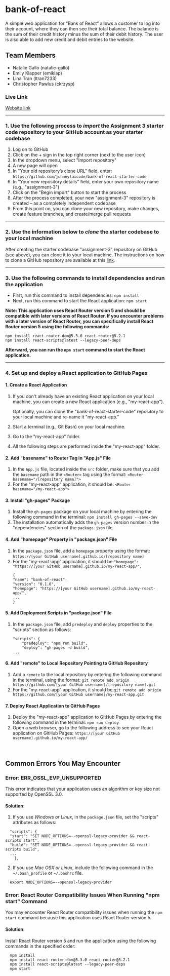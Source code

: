 # bank-of-react

A simple web application for “Bank of React” allows a customer to log into their account, where they can then see their total balance. The balance is the sum of their credit history minus the sum of their debit history. The user is also able to add new credit and debit entries to the website.

## Team Members

- Natalie Gallo (natalie-gallo)
- Emily Klapper (emiklap)
- Lina Tran (ltran7233)
- Christopher Pawlus (ckrzysp)

### Live Link

[Website link](https://natalie-gallo.github.io/bank-of-react/)

---

### 1. Use the following process to **_import_** the Assignment 3 starter code repository to your GitHub account as your starter codebase

1. Log on to GitHub
2. Click on the + sign in the top right corner (next to the user icon)
3. In the dropdown menu, select "Import repository"
4. A new page will open
5. In "Your old repository’s clone URL" field, enter: `https://github.com/johnnylaicode/bank-of-react-starter-code`
6. In "Your new repository details" field, enter your own repository name (e.g., "assignment-3")
7. Click on the "Begin import" button to start the process
8. After the process completed, your new "assignment-3" repository is created – as a completely independent codebase
9. From this point on, you can clone your new repository, make changes, create feature branches, and create/merge pull requests

---

### 2. Use the information below to **_clone_** the starter codebase to your local machine

After creating the starter codebase "assignment-3" repository on GitHub (see above), you can clone it to your local machine. The instructions on how to clone a GitHub repository are available at this [link](https://docs.github.com/en/repositories/creating-and-managing-repositories/cloning-a-repository).

---

### 3. Use the following commands to install dependencies and run the application

- First, run this command to install dependencies: `npm install`
- Next, run this command to start the React application: `npm start`

**Note: This application uses React Router version 5 and should be compatible with later versions of React Router. If you encounter problems with a later version of React Router, you can specifically install React Router version 5 using the following commands:**

```
npm install react-router-dom@5.3.0 react-router@5.2.1
npm install react-scripts@latest --legacy-peer-deps
```

**Afterward, you can run the `npm start` command to start the React application.**

---

### 4. Set up and deploy a React application to GitHub Pages

#### 1. Create a React Application

1. If you don't already have an existing React application on your local machine, you can create a new React application (e.g., "my-react-app").

   Optionally, you can clone the "bank-of-react-starter-code" repository to your local machine and re-name it "my-react-app."

2. Start a terminal (e.g., Git Bash) on your local machine.
3. Go to the "my-react-app" folder.
4. All the following steps are performed inside the "my-react-app" folder.

#### 2. Add "basename" to Router Tag in "App.js" File

1. In the `App.js` file, located inside the `src` folder, make sure that you add the `basename` path in the `<Router>` tag using the format: `<Router basename="/[repository name]">`
2. For the "my-react-app" application, it should be: `<Router basename="/my-react-app">`

#### 3. Install "gh-pages" Package

1. Install the `gh-pages` package on your local machine by entering the following command in the terminal: `npm install gh-pages --save-dev`
2. The installation automatically adds the `gh-pages` version number in the "dependencies" section of the `package.json` file.

#### 4. Add "homepage" Property in "package.json" File

1. In the `package.json` file, add a `homepage` property using the format: `https://[your GitHub username].github.io/[repository name]`
2. For the "my-react-app" application, it should be:`"homepage": "https://[your GitHub username].github.io/my-react-app/",`
   ```
   {
   "name": "bank-of-react",
   "version": "0.1.0",
   "homepage": "https://[your GitHub username].github.io/my-react-app/",
   ...
   }
   ```

#### 5. Add Deployment Scripts in "package.json" File

1. In the `package.json` file, add `predeploy` and `deploy` properties to the "scripts" section as follows:
   ```
   "scripts": {
       "predeploy": "npm run build",
       "deploy": "gh-pages -d build",
   ...
   ```

#### 6. Add "remote" to Local Repository Pointing to GitHub Repository

1. Add a `remote` to the local repository by entering the following command in the terminal, using the format: `git remote add origin https://github.com/[your GitHub username]/[repository name].git`
2. For the "my-react-app" application, it should be:`git remote add origin https://github.com/[your GitHub username]/my-react-app.git`

#### 7. Deploy React Application to GitHub Pages

1. Deploy the "my-react-app" application to GitHub Pages by entering the following command in the terminal: `npm run deploy`
2. Open a web browser, go to the following address to see your React application on GitHub Pages: `https://[your GitHub username].github.io/my-react-app/`

<br/>

## Common Errors You May Encounter

### Error: ERR_OSSL_EVP_UNSUPPORTED

This error indicates that your application uses an algorithm or key size not supported by OpenSSL 3.0.

#### Solution:

1. If you use _Windows or Linux_, in the `package.json` file, set the "scripts" attributes as follows:

```
  "scripts": {
  "start": "SET NODE_OPTIONS=--openssl-legacy-provider && react-scripts start",
  "build": "SET NODE_OPTIONS=--openssl-legacy-provider && react-scripts build",
  ...
    },
```

2. If you use _Mac OSX or Linux_, include the following command in the `~/.bash_profile` or `~/.bashrc` file.

```
  export NODE_OPTIONS=--openssl-legacy-provider
```

### Error: React Router Compatibility Issues When Running "npm start" Command

You may encounter React Router compatibility issues when running the `npm start` command because this application uses React Router version 5.

#### Solution:

Install React Router version 5 and run the application using the following commands in the specified order:

```
  npm install
  npm install react-router-dom@5.3.0 react-router@5.2.1
  npm install react-scripts@latest --legacy-peer-deps
  npm start
```
